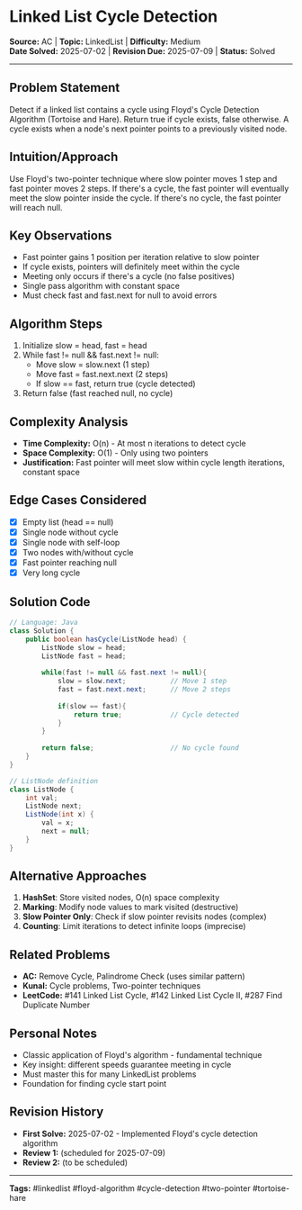 # Linked List Cycle Detection

**Source:** AC | **Topic:** LinkedList | **Difficulty:** Medium  
**Date Solved:** 2025-07-02 | **Revision Due:** 2025-07-09 | **Status:** Solved

---

## Problem Statement
Detect if a linked list contains a cycle using Floyd's Cycle Detection Algorithm (Tortoise and Hare). Return true if cycle exists, false otherwise. A cycle exists when a node's next pointer points to a previously visited node.

## Intuition/Approach
Use Floyd's two-pointer technique where slow pointer moves 1 step and fast pointer moves 2 steps. If there's a cycle, the fast pointer will eventually meet the slow pointer inside the cycle. If there's no cycle, the fast pointer will reach null.

## Key Observations
- Fast pointer gains 1 position per iteration relative to slow pointer
- If cycle exists, pointers will definitely meet within the cycle
- Meeting only occurs if there's a cycle (no false positives)
- Single pass algorithm with constant space
- Must check fast and fast.next for null to avoid errors

## Algorithm Steps
1. Initialize slow = head, fast = head
2. While fast != null && fast.next != null:
   - Move slow = slow.next (1 step)
   - Move fast = fast.next.next (2 steps)
   - If slow == fast, return true (cycle detected)
3. Return false (fast reached null, no cycle)

## Complexity Analysis
- **Time Complexity:** O(n) - At most n iterations to detect cycle
- **Space Complexity:** O(1) - Only using two pointers
- **Justification:** Fast pointer will meet slow within cycle length iterations, constant space

## Edge Cases Considered
- [x] Empty list (head == null)
- [x] Single node without cycle
- [x] Single node with self-loop
- [x] Two nodes with/without cycle
- [x] Fast pointer reaching null
- [x] Very long cycle

## Solution Code

```java
// Language: Java
class Solution {
    public boolean hasCycle(ListNode head) {
        ListNode slow = head;
        ListNode fast = head;
        
        while(fast != null && fast.next != null){
            slow = slow.next;           // Move 1 step
            fast = fast.next.next;      // Move 2 steps
            
            if(slow == fast){
                return true;            // Cycle detected
            }
        }
        
        return false;                   // No cycle found
    }
}

// ListNode definition
class ListNode {
    int val;
    ListNode next;
    ListNode(int x) {
        val = x;
        next = null;
    }
}
```

## Alternative Approaches
1. **HashSet**: Store visited nodes, O(n) space complexity
2. **Marking**: Modify node values to mark visited (destructive)
3. **Slow Pointer Only**: Check if slow pointer revisits nodes (complex)
4. **Counting**: Limit iterations to detect infinite loops (imprecise)

## Related Problems
- **AC:** Remove Cycle, Palindrome Check (uses similar pattern)
- **Kunal:** Cycle problems, Two-pointer techniques
- **LeetCode:** #141 Linked List Cycle, #142 Linked List Cycle II, #287 Find Duplicate Number

## Personal Notes
- Classic application of Floyd's algorithm - fundamental technique
- Key insight: different speeds guarantee meeting in cycle
- Must master this for many LinkedList problems
- Foundation for finding cycle start point

## Revision History
- **First Solve:** 2025-07-02 - Implemented Floyd's cycle detection algorithm
- **Review 1:** (scheduled for 2025-07-09)
- **Review 2:** (to be scheduled)

---
**Tags:** #linkedlist #floyd-algorithm #cycle-detection #two-pointer #tortoise-hare 